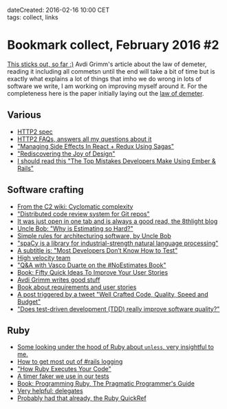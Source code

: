 dateCreated: 2016-02-16 10:00 CET  
tags: collect, links  

# Bookmark collect, February 2016 #2

[This sticks out, so far :)][law-of-demeter-post]
Avdi Grimm's article about the law of demeter, reading it including all commetsn until the end
will take a bit of time but is exactly what explains a lot of things that
imho we do wrong in lots of software we write, I am working on improving myself around it.
For the completeness here is the paper initially laying out the [law of demeter][law-demeter-paper].

[law-of-demeter-post]: http://devblog.avdi.org/2011/07/05/demeter-its-not-just-a-good-idea-its-the-law/
[law-demeter-paper]: http://www.ccs.neu.edu/research/demeter/papers/law-of-demeter/oopsla88-law-of-demeter.pdf

## Various
* [HTTP2 spec](https://httpwg.github.io/specs/rfc7540.html)
* [HTTP2 FAQs, answers all my questions about it](https://http2.github.io/faq/)
* ["Managing Side Effects In React + Redux Using Sagas"](http://jaysoo.ca/2016/01/03/managing-processes-in-redux-using-sagas/)
* ["Rediscovering the Joy of Design"](http://hawkins.io/2014/01/rediscovering-the-joy-of-design/)
* [I should read this "The Top Mistakes Developers Make Using Ember & Rails"](https://www.airpair.com/ember.js/posts/top-mistakes-ember-rails)

## Software crafting
* [From the C2 wiki: Cyclomatic complexity](http://www.c2.com/cgi/wiki?CyclomaticComplexityMetric)
* ["Distributed code review system for Git repos"](https://github.com/google/git-appraise)
* [It was just open in one tab and is always a good read, the 8thlight blog](http://blog.8thlight.com/)
* [Uncle Bob: "Why is Estimating so Hard?"](http://blog.8thlight.com/uncle-bob/2012/04/20/Why-Is-Estimating-So-Hard.html)
* [Simple rules for architecturing software, by Uncle Bob](http://blog.8thlight.com/uncle-bob/2012/08/13/the-clean-architecture.html)
* ["spaCy is a library for industrial-strength natural language processing"](https://spacy.io/)
* [A subtitle is: "Most Developers Don’t Know How to Test"](https://medium.com/javascript-scene/what-every-unit-test-needs-f6cd34d9836d#.81pgm9vwg)
* [High velocity team](https://medium.com/javascript-scene/how-to-build-a-high-velocity-development-team-4b2360d34021#.ndbmrqt0b)
* ["Q&A with Vasco Duarte on the #NoEstimates Book"](http://www.infoq.com/articles/book-review-noestimates)
* [Book: Fifty Quick Ideas To Improve Your User Stories](http://fiftyquickideas.com/fifty-quick-ideas-to-improve-your-user-stories/)
* [Avdi Grimm writes good stuff](http://devblog.avdi.org/2011/01/07/fast-and-good/)
* [Book about requirements and user stories](https://leanpub.com/userstories)
* [A post triggered by a tweet "Well Crafted Code, Quality, Speed and Budget"](http://devteams.at/well_crafted_code_quality_speed_budget)
* ["Does test-driven development (TDD) really improve software quality?"](https://www.quora.com/Does-test-driven-development-TDD-really-improve-software-quality/answer/Robert-Martin-9)

## Ruby
* [Some looking under the hood of Ruby about `unless`, very insightful to me.](http://rorbservations.com/post/136816741674/rubys-unless-x-is-processed-differently)
* [How to get most out of #rails logging](http://blog.scoutapp.com/articles/2015/12/09/4-ways-to-get-the-most-out-of-your-rails-logs)
* ["How Ruby Executes Your Code"](http://patshaughnessy.net/2012/6/29/how-ruby-executes-your-code)
* [A timer faker we use in our tests](https://github.com/travisjeffery/timecop)
* [Book: Programming Ruby, The Pragmatic Programmer's Guide](http://ruby-doc.com/docs/ProgrammingRuby/)
* [Very helpful: delegates](https://simonecarletti.com/blog/2009/12/inside-ruby-on-rails-delegate/)
* [Probably had that already, the Ruby QuickRef](http://www.zenspider.com/Languages/Ruby/QuickRef.html)
